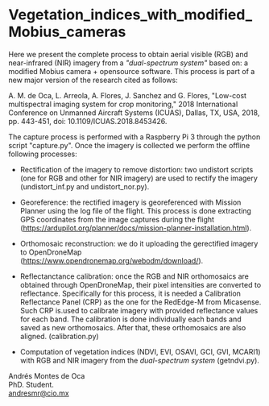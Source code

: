 # Vegetation_indices_with_modified_Mobius_cameras

Here we present the complete process to obtain aerial visible (RGB) and near-infrared (NIR) imagery from a *"dual-spectrum system"* based on: a modified Mobius camera + opensource software. This process is part of a new major version of the research cited as follows:

A. M. de Oca, L. Arreola, A. Flores, J. Sanchez and G. Flores, "Low-cost multispectral imaging system for crop monitoring," 2018 International Conference on Unmanned Aircraft Systems (ICUAS), Dallas, TX, USA, 2018, pp. 443-451, doi: 10.1109/ICUAS.2018.8453426.

The capture process is performed with a Raspberry Pi 3 through the python script "capture.py". Once the imagery is collected we perform the offline following processes:

* Rectification of the imagery to remove distortion: two undistort scripts (one for RGB and other for NIR imagery) are used to rectify the imagery (undistort_inf.py and undistort_nor.py).

* Georeference: the rectified imagery is georeferenced with Mission Planner using the log file of the flight. This process is done extracting GPS coordinates from   the image captures during the flight (https://ardupilot.org/planner/docs/mission-planner-installation.html).

* Orthomosaic reconstruction: we do it uploading the gerectified imagery to OpenDroneMap (https://www.opendronemap.org/webodm/download/).

* Reflectanctance calibration: once the RGB and NIR orthomosaics are obtained through OpenDroneMap, their pixel intensities are converted to reflectance. Specifically for this process, it is needed a Calibration Reflectance Panel (CRP) as the one for the RedEdge-M from Micasense. Such CRP is.used to calibrate imagery with provided reflectance values for each band. The calibration is done individually each bands and saved as new orthomosaics. After that, these orthomosaics are also aligned. (calibration.py)

* Computation of vegetation indices (NDVI, EVI, OSAVI, GCI, GVI, MCARI1) with RGB and NIR imagery from the *dual-spectrum system* (getndvi.py).


Andrés Montes de Oca <br />
PhD. Student. <br />
andresmr@cio.mx 
